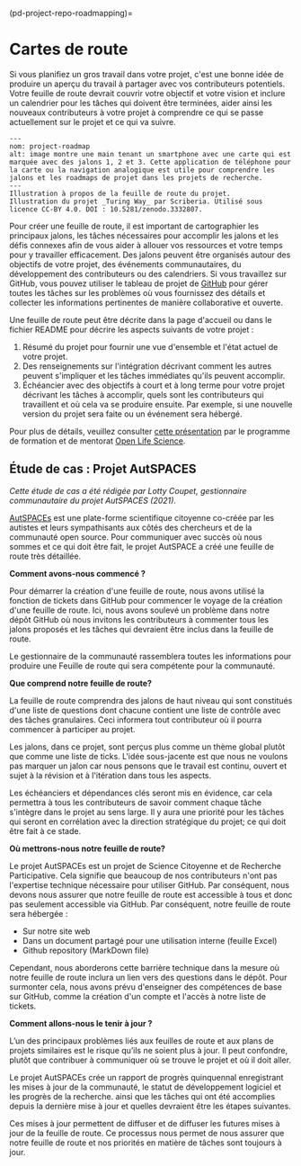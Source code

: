 (pd-project-repo-roadmapping)=
# Cartes de route

Si vous planifiez un gros travail dans votre projet, c'est une bonne idée de produire un aperçu du travail à partager avec vos contributeurs potentiels. Votre feuille de route devrait couvrir votre objectif et votre vision et inclure un calendrier pour les tâches qui doivent être terminées, aider ainsi les nouveaux contributeurs à votre projet à comprendre ce qui se passe actuellement sur le projet et ce qui va suivre.

```{figure} ../../figures/project-roadmap.jpg
---
nom: project-roadmap
alt: image montre une main tenant un smartphone avec une carte qui est marquée avec des jalons 1, 2 et 3. Cette application de téléphone pour la carte ou la navigation analogique est utile pour comprendre les jalons et les roadmaps de projet dans les projets de recherche.
---
Illustration à propos de la feuille de route du projet.
Illustration du projet _Turing Way_ par Scriberia. Utilisé sous licence CC-BY 4.0. DOI : 10.5281/zenodo.3332807.
```

Pour créer une feuille de route, il est important de cartographier les principaux jalons, les tâches nécessaires pour accomplir les jalons et les défis connexes afin de vous aider à allouer vos ressources et votre temps pour y travailler efficacement. Des jalons peuvent être organisés autour des objectifs de votre projet, des événements communautaires, du développement des contributeurs ou des calendriers. Si vous travaillez sur GitHub, vous pouvez utiliser le tableau de projet de [GitHub](https://help.github.com/en/articles/tracking-the-progress-of-your-work-with-project-boards) pour gérer toutes les tâches sur les problèmes où vous fournissez des détails et collecter les informations pertinentes de manière collaborative et ouverte.

Une feuille de route peut être décrite dans la page d'accueil ou dans le fichier README pour décrire les aspects suivants de votre projet :

1. Résumé du projet pour fournir une vue d'ensemble et l'état actuel de votre projet.
2. Des renseignements sur l'intégration décrivant comment les autres peuvent s'impliquer et les tâches immédiates qu'ils peuvent accomplir.
3. Échéancier avec des objectifs à court et à long terme pour votre projet décrivant les tâches à accomplir, quels sont les contributeurs qui travaillent et où cela va se produire ensuite. Par exemple, si une nouvelle version du projet sera faite ou un événement sera hébergé.

Pour plus de détails, veuillez consulter [cette présentation](https://docs.google.com/presentation/d/e/2PACX-1vSMCLWnN1_lO4ofD9cCjN9TJxyHYIvBFfgarOlwi95G4JJ5m672v-sYFbvfRyHPag83XviEJBrIecga/pub?start=false&loop=false&delayms=3000) par le programme de formation et de mentorat [Open Life Science](https://openlifesci.org/).

## Étude de cas : Projet AutSPACES

*Cette étude de cas a été rédigée par Lotty Coupet, gestionnaire communautaire du projet AutSPACES (2021).*

[AutSPACEs](https://github.com/alan-turing-institute/AutSPACEs) est une plate-forme scientifique citoyenne co-créée par les autistes et leurs sympathisants aux côtés des chercheurs et de la communauté open source. Pour communiquer avec succès où nous sommes et ce qui doit être fait, le projet AutSPACE a créé une feuille de route très détaillée.

**Comment avons-nous commencé ?**

Pour démarrer la création d'une feuille de route, nous avons utilisé la fonction de tickets dans GitHub pour commencer le voyage de la création d'une feuille de route. Ici, nous avons soulevé un problème dans notre dépôt GitHub où nous invitons les contributeurs à commenter tous les jalons proposés et les tâches qui devraient être inclus dans la feuille de route.

Le gestionnaire de la communauté rassemblera toutes les informations pour produire une Feuille de route qui sera compétente pour la communauté.

**Que comprend notre feuille de route?**

La feuille de route comprendra des jalons de haut niveau qui sont constitués d'une liste de questions dont chacune contient une liste de contrôle avec des tâches granulaires. Ceci informera tout contributeur où il pourra commencer à participer au projet.

Les jalons, dans ce projet, sont perçus plus comme un thème global plutôt que comme une liste de ticks. L'idée sous-jacente est que nous ne voulons pas marquer un jalon car nous pensons que le travail est continu, ouvert et sujet à la révision et à l'itération dans tous les aspects.

Les échéanciers et dépendances clés seront mis en évidence, car cela permettra à tous les contributeurs de savoir comment chaque tâche s'intègre dans le projet au sens large. Il y aura une priorité pour les tâches qui seront en corrélation avec la direction stratégique du projet; ce qui doit être fait à ce stade.

**Où mettrons-nous notre feuille de route?**

Le projet AutSPACEs est un projet de Science Citoyenne et de Recherche Participative. Cela signifie que beaucoup de nos contributeurs n'ont pas l'expertise technique nécessaire pour utiliser GitHub. Par conséquent, nous devons nous assurer que notre feuille de route est accessible à tous et donc pas seulement accessible via GitHub. Par conséquent, notre feuille de route sera hébergée :
- Sur notre site web
- Dans un document partagé pour une utilisation interne (feuille Excel)
- Github repository (MarkDown file)

Cependant, nous aborderons cette barrière technique dans la mesure où notre feuille de route inclura un lien vers des questions dans le dépôt. Pour surmonter cela, nous avons prévu d'enseigner des compétences de base sur GitHub, comme la création d'un compte et l'accès à notre liste de tickets.

**Comment allons-nous le tenir à jour ?**

L’un des principaux problèmes liés aux feuilles de route et aux plans de projets similaires est le risque qu’ils ne soient plus à jour. Il peut confondre, plutôt que contribuer à communiquer où se trouve le projet et où il doit aller.

Le projet AutSPACEs crée un rapport de progrès quinquennal enregistrant les mises à jour de la communauté, le statut de développement logiciel et les progrès de la recherche. ainsi que les tâches qui ont été accomplies depuis la dernière mise à jour et quelles devraient être les étapes suivantes.

Ces mises à jour permettent de diffuser et de diffuser les futures mises à jour de la feuille de route. Ce processus nous permet de nous assurer que notre feuille de route et nos priorités en matière de tâches sont toujours à jour.
